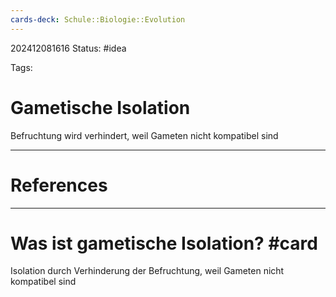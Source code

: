 ```yaml
---
cards-deck: Schule::Biologie::Evolution
---
```

202412081616
Status: #idea

Tags:

# Gametische Isolation
Befruchtung wird verhindert, weil Gameten nicht kompatibel sind


---
# References



---


# Was ist gametische Isolation? #card 
Isolation durch Verhinderung der Befruchtung, weil Gameten nicht kompatibel sind